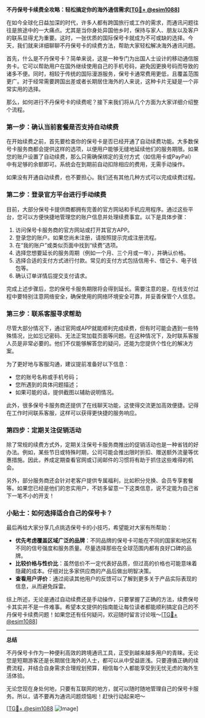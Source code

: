 **不丹保号卡续费全攻略：轻松搞定你的海外通信需求[[TG💪+ @esim1088](https://t.me/s/esim1088)]**

在如今全球化日益加深的时代，许多人都有跨国旅行或工作的需求，而通讯问题往往是旅途中的一大痛点。尤其是当你身处异国他乡时，保持与家人、朋友以及客户的联系显得尤为重要。这时，一张优质的国际保号卡就成为不可或缺的选择。今天，我们就来详细聊聊不丹保号卡的续费方法，帮助大家轻松解决海外通讯问题。

首先，什么是不丹保号卡？简单来说，这是一种专门为出国人士设计的移动通信服务卡。它可以帮助用户在国外继续使用自己的手机号码，避免因更换号码而导致的诸多不便。同时，相较于传统的国际漫游服务，保号卡通常费用更低，且覆盖范围更广。对于经常需要跨国出差或者长期居住海外的人来说，这种卡片无疑是一个非常实用的选择。

那么，如何进行不丹保号卡的续费呢？接下来我们将从几个方面为大家详细介绍整个流程。

### 第一步：确认当前套餐是否支持自动续费

在开始续费之前，首先要检查你的保号卡是否已经开通了自动续费功能。大多数保号卡服务商都会提供这样的选项，以便用户能够无缝地延续他们的服务期限。如果您的账户设置了自动续费，那么只需确保绑定的支付方式（如信用卡或PayPal）中有足够的余额即可。系统会在到期前自动扣除相应的费用，无需手动操作。

如果没有开通自动续费，也不要担心。我们还有其他几种方式可以完成续费过程。

### 第二步：登录官方平台进行手动续费

目前，大部分保号卡提供商都拥有完善的官方网站和手机应用程序。通过这些平台，您可以方便快捷地管理您的账户信息并处理续费事宜。以下是具体步骤：

1. 访问保号卡服务商的官方网站或打开其官方APP。
2. 登录您的账户。如果您尚未注册，请按照提示完成注册流程。
3. 在“我的账户”或类似页面中找到“续费”选项。
4. 选择您想要延长的服务周期（例如一个月、三个月或一年），并确认价格。
5. 选择合适的支付方式进行付款。常见的支付方式包括信用卡、借记卡、电子钱包等。
6. 确认订单详情后提交支付请求。

完成上述步骤后，您的保号卡服务期限将会得到延长。需要注意的是，在线支付过程中要特别注意网络安全，确保使用的网络环境安全可靠，并妥善保管个人信息。

### 第三步：联系客服寻求帮助

尽管大部分情况下，通过官网或APP就能顺利完成续费，但有时可能会遇到一些特殊情况，比如忘记密码、无法正常加载页面等问题。在这种情况下，及时联系客服人员是非常必要的。他们不仅能够解答您的疑问，还能为您提供个性化的解决方案。

为了更好地与客服沟通，建议提前准备好以下信息：
- 您的账号名称或手机号码；
- 您所遇到的具体问题描述；
- 如果可能的话，提供截图以辅助说明情况。

此外，很多保号卡服务商还提供了在线聊天功能，这使得交流更加高效便捷。记得在工作时间联系客服，这样可以获得更快捷的服务响应。

### 第四步：定期关注促销活动

除了常规的续费方式外，定期关注保号卡服务商推出的促销活动也是一种省钱的好办法。例如，某些节日或特殊时期，公司可能会推出限时折扣、赠送额外流量等优惠措施。因此，养成定期查看官网或订阅邮件的习惯将有助于抓住这些难得的机会。

另外，部分服务商还会针对老客户提供专属福利，比如积分兑换、会员专享套餐等。如果您已经是他们的忠实用户，不妨多留意一下这类信息，说不定能为自己省下一笔不小的开支！

### 小贴士：如何选择适合自己的保号卡？

最后再给大家分享几点挑选保号卡的小技巧，希望能对大家有所帮助：
- **优先考虑覆盖区域广泛的品牌**：不同品牌的保号卡可能在不同的国家和地区有不同的信号强度和服务质量。尽量选择那些在全球范围内都有良好口碑的品牌。
- **比较价格与性价比**：虽然低价不一定代表好品质，但过高的价格也可能意味着隐藏的成本。仔细对比多家供应商的产品后做出明智决策。
- **查看用户评价**：通过阅读其他用户的反馈可以了解到更多关于产品实际表现的信息，从而避免踩雷。

综上所述，无论是通过自动续费还是手动操作，只要掌握了正确的方法，续费保号卡其实并不是一件难事。希望本文提供的指南能让每位读者都能顺利搞定自己的不丹保号卡续费问题！如果您还有任何疑问，欢迎随时留言讨论哦～[[TG💪+ @esim1088](https://t.me/s/esim1088)]

---

**总结**

不丹保号卡作为一种便利高效的跨境通讯工具，正受到越来越多用户的青睐。无论您是短期游客还是长期居住海外的人士，都可以从中受益匪浅。只要遵循正确的续费流程，并结合自身需求合理规划预算，相信每个人都能享受到无忧无虑的海外生活体验。

无论您现在身处何地，只要有互联网的地方，就可以随时随地管理自己的保号卡服务。所以，请不要再为通讯问题烦恼啦！赶快行动起来吧～

[[TG💪+ @esim1088](https://t.me/s/esim1088) ![Image](https://i.postimg.cc/4NQfJmqS/Snipaste-2025-05-13-00-14-12.png)]